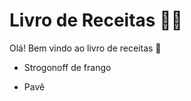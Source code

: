 # Livro de Receitas :man_cook:

Olá! Bem vindo ao livro de receitas :wave:

- Strogonoff de frango

- Pavê

  
